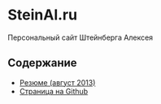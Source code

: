 SteinAl.ru
======================
Персональный сайт Штейнберга Алексея

Содержание
---------------------

- [Резюме (август 2013)](Downloads/Резюме%20август%202013.pdf)
- [Страница на Github](index_old.html)